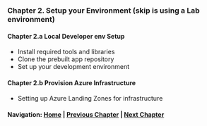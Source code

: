 ### Chapter 2. Setup your Environment (skip is using a Lab environment)

#### Chapter 2.a Local Developer env Setup
- Install required tools and libraries
- Clone the prebuilt app repository
- Set up your development environment

#### Chapter 2.b Provision Azure Infrastructure
- Setting up Azure Landing Zones for infrastructure

#### Navigation: [Home](../../workshop.md) | [Previous Chapter](../chapter_01/README.md) | [Next Chapter](../chapter_03/README.md)